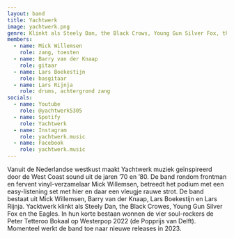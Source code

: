 ```yaml
---
layout: band
title: Yachtwerk
image: yachtwerk.png
genre: Klinkt als Steely Dan, the Black Crows, Young Gun Silver Fox, the Eagles.
members:
  - name: Mick Willemsen
    role: zang, toesten
  - name: Barry van der Knaap
    role: gitaar
  - name: Lars Boekestijn
    role: basgitaar
  - name: Lars Rijnja
    role: drums, achtergrond zang
socials:
  - name: Youtube
    role: @yachtwerk5305
  - name: Spotify
    role: Yachtwerk
  - name: Instagram
    role: yachtwerk.music
  - name: Facebook
    role: yachtwerk.music
---
```


Vanuit de Nederlandse westkust maakt Yachtwerk muziek geïnspireerd door de West Coast sound uit de jaren ’70 en ’80. De band rondom frontman en fervent vinyl-verzamelaar Mick Willemsen, betreedt het podium met een easy-listening set met hier en daar een vleugje rauwe strot. De band bestaat uit Mick Willemsen, Barry van der Knaap, Lars Boekestijn en Lars Rijnja. Yacktwerk klinkt als Steely Dan, the Black Crowes, Young Gun Silver Fox en the Eagles. 
In hun korte bestaan wonnen de vier soul-rockers de Peter Tetteroo Bokaal op Westerpop 2022 (de Popprijs van Delft). Momenteel werkt de band toe naar nieuwe releases in 2023.

